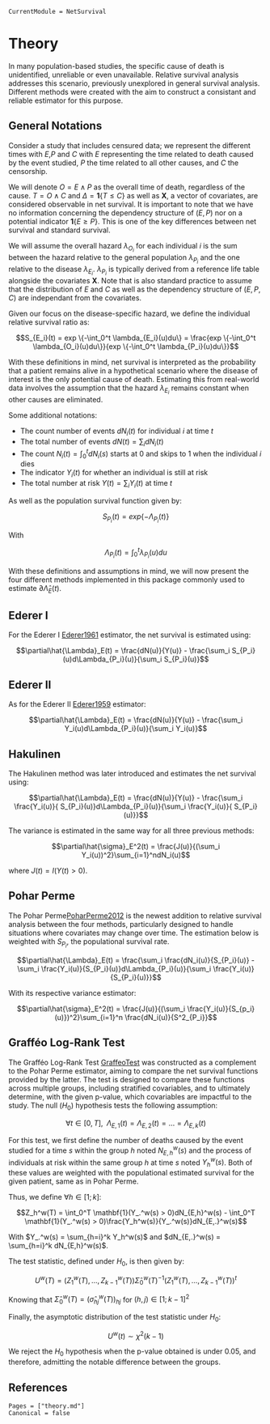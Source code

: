 ```@meta
CurrentModule = NetSurvival
```

# Theory

In many population-based studies, the specific cause of death is unidentified, unreliable or even unavailable. Relative survival analysis addresses this scenario, previously unexplored in general survival analysis. Different methods were created with the aim to construct a consistant and reliable estimator for this purpose.

## General Notations

Consider a study that includes censured data; we represent the different times with $E$,$P$ and $C$ with $E$ representing the time related to death caused by the event studied, $P$ the time related to all other causes, and $C$ the censorship. 

We will denote $O = E \land P$ as the overall time of death, regardless of the cause. $T= O \land C$ and $\Delta = \mathbf{1}\{T \leq C\}$ as well as $\mathbf{X}$, a vector of covariates, are considered observable in net survival. It is important to note that we have no information concerning the dependency structure of $(E,P)$ nor on a potential indicator $\mathbf{1}\{E \geq P\}$. This is one of the key differences between net survival and standard survival.

We will assume the overall hazard $\lambda_{O_i}$ for each individual $i$ is the sum between the hazard relative to the general population $\lambda_{P_i}$ and the one relative to the disease $\lambda_{E_i}$. $\lambda_{P_i}$ is typically derived from a reference life table alongside the covariates $\mathbf{X}$. Note that is also standard practice to assume that the distribution of $E$ and $C$ as well as the dependency structure of $(E, P, C)$ are independant from the covariates. 

Given our focus on the disease-specific hazard, we define the individual relative survival ratio as:

$$S_{E_i}(t) = exp \{-\int_0^t \lambda_{E_i}(u)du\} = \frac{exp \{-\int_0^t \lambda_{O_i}(u)du\}}{exp \{-\int_0^t \lambda_{P_i}(u)du\}}$$

With these definitions in mind, net survival is interpreted as the probability that a patient remains alive in a hypothetical scenario where the disease of interest is the only potential cause of death. Estimating this from real-world data involves the assumption that the hazard $\lambda_{E_i}$ remains constant when other causes are eliminated. 

Some additional notations:

- The count number of events $dN_i(t)$ for individual $i$ at time $t$ 
- The total number of events $dN(t) = \sum_i dN_i(t)$
- The count $N_i(t) = \int_0^t dN_i(s)$ starts at 0 and skips to 1 when the individual $i$ dies
- The indicator $Y_i(t)$ for whether an individual is still at risk 
- The total number at risk $Y(t) = \sum_i Y_i(t)$ at time $t$

As well as the population survival function given by:

$$S_{P_i}(t) = exp\{-\Lambda_{P_i}(t)\}$$

With

$$\Lambda_{P_i}(t) = \int_0^t \lambda_{P_i}(u)du$$

With these definitions and assumptions in mind, we will now present the four different methods implemented in this package commonly used to estimate $\partial\hat{\Lambda}_E(t)$.

## Ederer I

For the Ederer I [Ederer1961](@cite) estimator, the net survival is estimated using:

$$\partial\hat{\Lambda}_E(t) = \frac{dN(u)}{Y(u)} - \frac{\sum_i S_{P_i}(u)d\Lambda_{P_i}(u)}{\sum_i S_{P_i}(u)}$$

## Ederer II

As for the Ederer II [Ederer1959](@cite) estimator:

$$\partial\hat{\Lambda}_E(t) = \frac{dN(u)}{Y(u)} - \frac{\sum_i Y_i(u)d\Lambda_{P_i}(u)}{\sum_i Y_i(u)}$$

## Hakulinen

The Hakulinen method was later introduced and estimates the net survival using:

$$\partial\hat{\Lambda}_E(t) = \frac{dN(u)}{Y(u)} - \frac{\sum_i \frac{Y_i(u)}{ S_{P_i}(u)}d\Lambda_{P_i}(u)}{\sum_i \frac{Y_i(u)}{ S_{P_i}(u)}}$$

The variance is estimated in the same way for all three previous methods:

$$\partial\hat{\sigma}_E^2(t) =  \frac{J(u)}{(\sum_i Y_i(u))^2}\sum_{i=1}^ndN_i(u)$$

where $J(t) = I(Y(t) > 0)$.

## Pohar Perme

The Pohar Perme[PoharPerme2012](@cite) is the newest addition to relative survival analysis between the four methods, particularly designed to handle situations where covariates may change over time. The estimation below is weighted with $S_{P_i}$, the populational survival rate.  

$$\partial\hat{\Lambda}_E(t) = \frac{\sum_i \frac{dN_i(u)}{S_{P_i}(u)} - \sum_i \frac{Y_i(u)}{S_{P_i}(u)}d\Lambda_{P_i}(u)}{\sum_i \frac{Y_i(u)}{S_{P_i}(u)}}$$

With its respective variance estimator:

$$\partial\hat{\sigma}_E^2(t) =  \frac{J(u)}{(\sum_i \frac{Y_i(u)}{S_{p_i}(u)})^2}\sum_{i=1}^n \frac{dN_i(u)}{S^2_{P_i}}$$

## Grafféo Log-Rank Test

The Grafféo Log-Rank Test [GraffeoTest](@cite) was constructed as a complement to the Pohar Perme estimator, aiming to compare the net survival functions provided by the latter. The test  is designed to compare these functions across multiple groups, including stratified covariables, and to ultimately determine, with the given p-value, which covariables are impactful to the study. The null $(H_0)$ hypothesis tests the following assumption:

$$\forall t \in [0,T], \; \; \Lambda_{E,1}(t) = \Lambda_{E,2}(t) = ... = \Lambda_{E,k}(t)$$

For this test, we first define the number of deaths caused by the event studied for a time $s$ within the group $h$ noted $N_{E,h}^w(s)$ and the process of individuals at risk within the same group $h$ at time $s$ noted $Y_h^w(s)$. Both of these values are weighted with the populational estimated survival for the given patient, same as in Pohar Perme. 

Thus, we define $\forall h \in [1;k]$:

$$Z_h^w(T) = \int_0^T \mathbf{1}(Y_.^w(s) > 0)dN_{E,h}^w(s) - \int_0^T \mathbf{1}(Y_.^w(s) > 0)\frac{Y_h^w(s)}{Y_.^w(s)}dN_{E,.}^w(s)$$

With $Y_.^w(s) = \sum_{h=i}^k Y_h^w(s)$ and $dN_{E,.}^w(s) = \sum_{h=i}^k dN_{E,h}^w(s)$.

The test statistic, defined under $H_0$, is then given by:

$$U^w(T) = (Z_1^w(T), ..., Z_{k-1}^w(T)) \hat{\Sigma}_0^w(T)^{-1} (Z_1^w(T), ..., Z_{k-1}^w(T))^t$$

Knowing that $\hat{\Sigma}_0^w(T) = (\hat{\sigma}^w_{hj}(T))_{hj}$ for $(h,j) \in [1;k-1]^2$

Finally, the asymptotic distribution of the test statistic under $H_0$:

$$U^w(t) \sim \chi^2(k-1)$$

We reject the $H_0$ hypothesis when the p-value obtained is under $0.05$, and therefore, admitting the notable difference between the groups. 

## References

```@bibliography
Pages = ["theory.md"]
Canonical = false
```